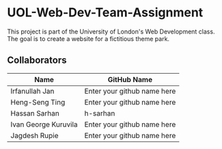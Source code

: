 # UOL-Web-Dev-Team-Assignment

This project is part of the University of London's Web Development class. The goal is to create a website for a fictitious theme park.

## Collaborators

| Name                 | GitHub Name                 |
| -------------------- | --------------------------- |
| Irfanullah Jan       | Enter your github name here |
| Heng-Seng Ting       | Enter your github name here |
| Hassan Sarhan        | h-sarhan                    |
| Ivan George Kuruvila | Enter your github name here |
| Jagdesh Rupie        | Enter your github name here |

